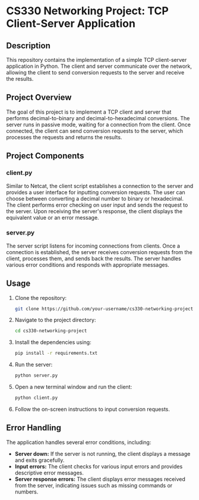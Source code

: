 # CS330 Networking Project: TCP Client-Server Application

## Description

This repository contains the implementation of a simple TCP client-server application in Python. The client and server communicate over the network, allowing the client to send conversion requests to the server and receive the results.

## Project Overview

The goal of this project is to implement a TCP client and server that performs decimal-to-binary and decimal-to-hexadecimal conversions. The server runs in passive mode, waiting for a connection from the client. Once connected, the client can send conversion requests to the server, which processes the requests and returns the results.

## Project Components

### client.py

Similar to Netcat, the client script establishes a connection to the server and provides a user interface for inputting conversion requests. The user can choose between converting a decimal number to binary or hexadecimal. The client performs error checking on user input and sends the request to the server. Upon receiving the server's response, the client displays the equivalent value or an error message.

### server.py

The server script listens for incoming connections from clients. Once a connection is established, the server receives conversion requests from the client, processes them, and sends back the results. The server handles various error conditions and responds with appropriate messages.

## Usage

1. Clone the repository:
   ```bash
   git clone https://github.com/your-username/cs330-networking-project.git
2. Navigate to the project directory:
   ```bash
   cd cs330-networking-project
3. Install the dependencies using:
   ```bash
   pip install -r requirements.txt
4. Run the server:
   ```bash
   python server.py
4. Open a new terminal window and run the client:
    ```bash
    python client.py
5. Follow the on-screen instructions to input conversion requests.

## Error Handling

The application handles several error conditions, including:
- **Server down:** If the server is not running, the client displays a message and exits gracefully.
- **Input errors:** The client checks for various input errors and provides descriptive error messages.
- **Server response errors:** The client displays error messages received from the server, indicating issues such as missing commands or numbers.




